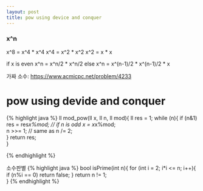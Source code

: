 ```yaml
---
layout: post
title: pow using device and conquer
---
```


### x^n

x^8 = x^4 * x^4
x^4 = x^2 * x^2
x^2 = x * x

if x is even
x^n = x^n/2 * x^n/2
else
x^n = x^(n-1)/2 * x^(n-1)/2 * x



가짜 소수: https://www.acmicpc.net/problem/4233


# pow using devide and conquer

{% highlight java %}
ll mod_pow(ll x, ll n, ll mod){
    ll res = 1; 
    while (n){
        if (n&1) res = res*x%mod; // if n is odd 
        x = x*x%mod;  
        n >>= 1;  // same as n /= 2;  
    }
    return res;  
}
 
{% endhighlight %}

소수판별
{% highlight java %}
bool isPrime(int n){
    for (int i = 2; i*i <= n; i++){
        if (n%i == 0) 
            return false; 
    }
    return n != 1;  
}
{% endhighlight %}

